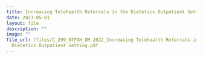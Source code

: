 ```yaml
---
title: Increasing Telehealth Referrals in the Dietetics Outpatient Setting
date: 2023-05-01
layout: file
description: ""
image: ""
file_url: /files/C_299_NTFGH_QM 2022_Increasing Telehealth Referrals in the
  Dietetics Outpatient Setting.pdf
---
```

